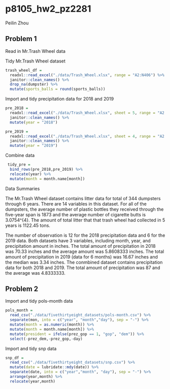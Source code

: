 p8105\_hw2\_pz2281
================
Peilin Zhou

## Problem 1

Read in Mr.Trash Wheel data

Tidy Mr.Trash Wheel dataset

``` r
trash_wheel_df = 
  readxl::read_excel("./data/Trash_Wheel.xlsx", range = "A2:N406") %>% 
  janitor::clean_names() %>% 
  drop_na(dumpster) %>% 
  mutate(sports_balls = round(sports_balls))
```

Import and tidy precipitation data for 2018 and 2019

``` r
pre_2018 = 
  readxl::read_excel("./data/Trash_Wheel.xlsx", sheet = 5, range = "A2:B14") %>%
  janitor::clean_names() %>% 
  mutate(year = "2018")

pre_2019 = 
  readxl::read_excel("./data/Trash_Wheel.xlsx", sheet = 4, range = "A2:B8") %>% 
  janitor::clean_names() %>% 
  mutate(year = "2019")
```

Combine data

``` r
 tidy_pre = 
  bind_rows(pre_2018,pre_2019) %>% 
  relocate(year) %>% 
  mutate(month = month.name[month])
```

Data Summaries

The Mr.Trash Wheel dataset contains litter data for total of 344
dumpsters through 6 years. There are 14 variables in this dataset. For
all of the dumpsters, the average number of plastic bottles they
received through the five-year span is 1873 and the average number of
cigarette butts is 3.0754^{4}. The amount of total litter that that
trash wheel had collected in 5 years is 1122.45 tons.

The number of observation is 12 for the 2018 precipitation data and 6
for the 2019 data. Both datasets have 3 variables, including month,
year, and precipitation amount in inches. The total amount of
precipitation in 2018 was 70.33 inches and the average amount was
5.8608333 inches. The total amount of precipitation in 2019 (data for 6
months) was 16.67 inches and the median was 3.34 inches. The conmbined
dataset contains precipitation data for both 2018 and 2019. The total
amount of precipitation was 87 and the average was 4.8333333.

## Problem 2

Import and tidy pols-month data

``` r
pols_month =
  read_csv("./data/fivethirtyeight_datasets/pols-month.csv") %>% 
  separate(mon, into = c("year", "month","day"), sep = "-") %>% 
  mutate(month = as.numeric(month)) %>% 
  mutate(month = month.name[month]) %>% 
  mutate(president = ifelse(prez_gop == 1, "gop", "dem")) %>% 
  select(-prez_dem,-prez_gop,-day)
```

Import and tidy snp data

``` r
snp_df = 
  read_csv("./data/fivethirtyeight_datasets/snp.csv") %>% 
  mutate(date = lubridate::mdy(date)) %>% 
  separate(date, into = c("year","month", "day"), sep = "-") %>% 
  arrange(year,month) %>% 
  relocate(year,month)
```
